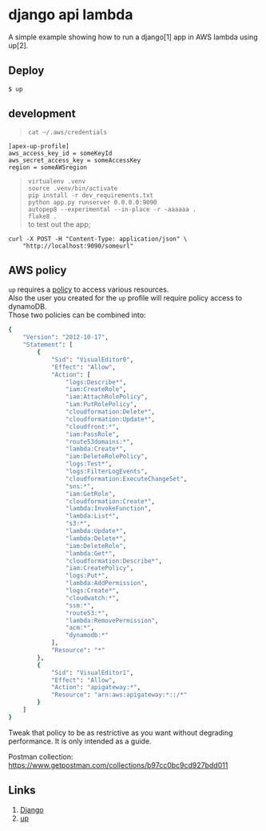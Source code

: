 # django api lambda

A simple example showing how to run a django[1] app in AWS lambda using up[2].

## Deploy

```
$ up
```
 
## development
> `cat ~/.aws/credentials`
```
[apex-up-profile]
aws_access_key_id = someKeyId
aws_secret_access_key = someAccessKey
region = someAWSregion
```
> `virtualenv .venv`                             
> `source .venv/bin/activate`                            
> `pip install -r dev_requirements.txt`                                   
> `python app.py runserver 0.0.0.0:9090`                                
> `autopep8 --experimental --in-place -r -aaaaaa .`                          
> `flake8 .`                        
> to test out the app;
```
curl -X POST -H "Content-Type: application/json" \
    "http://localhost:9090/someurl"
```
 
## AWS policy
`up` requires a [policy](https://up.docs.apex.sh/#aws_credentials.iam_policy_for_up_cli) to access various resources.         
Also the user you created for the `up` profile will require policy access to dynamoDB.         
Those two policies can be combined into:         
```bash
{
    "Version": "2012-10-17",
    "Statement": [
        {
            "Sid": "VisualEditor0",
            "Effect": "Allow",
            "Action": [
                "logs:Describe*",
                "iam:CreateRole",
                "iam:AttachRolePolicy",
                "iam:PutRolePolicy",
                "cloudformation:Delete*",
                "cloudformation:Update*",
                "cloudfront:*",
                "iam:PassRole",
                "route53domains:*",
                "lambda:Create*",
                "iam:DeleteRolePolicy",
                "logs:Test*",
                "logs:FilterLogEvents",
                "cloudformation:ExecuteChangeSet",
                "sns:*",
                "iam:GetRole",
                "cloudformation:Create*",
                "lambda:InvokeFunction",
                "lambda:List*",
                "s3:*",
                "lambda:Update*",
                "lambda:Delete*",
                "iam:DeleteRole",
                "lambda:Get*",
                "cloudformation:Describe*",
                "iam:CreatePolicy",
                "logs:Put*",
                "lambda:AddPermission",
                "logs:Create*",
                "cloudwatch:*",
                "ssm:*",
                "route53:*",
                "lambda:RemovePermission",
                "acm:*",
                "dynamodb:*"
            ],
            "Resource": "*"
        },
        {
            "Sid": "VisualEditor1",
            "Effect": "Allow",
            "Action": "apigateway:*",
            "Resource": "arn:aws:apigateway:*::/*"
        }
    ]
}
```     
Tweak that policy to be as restrictive as you want without degrading performance. It is only intended as a guide.                          

Postman collection: https://www.getpostman.com/collections/b97cc0bc9cd927bdd011

## Links

1. [Django](https://www.djangoproject.com/)
2. [up](https://github.com/apex/up)
